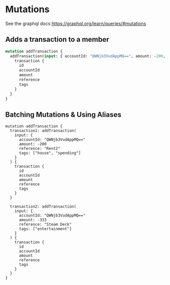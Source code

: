 # Mutations
See the graphql docs https://graphql.org/learn/queries/#mutations

## Adds a transaction to a member

```graphql
mutation addTransaction {
  addTransaction(input: { accountId: "QWNjb3VudAppMQ==", amount: -200, reference: "Rent2",  tags: ["house", "spending"] }) {
    transaction {
      id
      accountId
      amount
      reference
      tags
    }
  }
}
```

## Batching Mutations & Using Aliases
```
mutation addTransaction {
  transaction1: addTransaction(
    input: {
      accountId: "QWNjb3VudAppMQ=="
      amount: -200
      reference: "Rent2"
      tags: ["house", "spending"]
    }
  ) {
    transaction {
      id
      accountId
      amount
      reference
      tags
    }
  }

  transaction2: addTransaction(
    input: {
      accountId: "QWNjb3VudAppMQ=="
      amount: -333
      reference: "Steam Deck"
      tags: ["entertainment"]
    }
  ) {
    transaction {
      id
      accountId
      amount
      reference
      tags
    }
  }
}

```